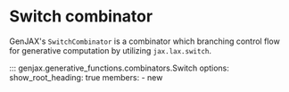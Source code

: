 # Switch combinator

GenJAX's `SwitchCombinator` is a combinator which branching control flow for generative computation by utilizing `jax.lax.switch`.

::: genjax.generative_functions.combinators.Switch
    options:
      show_root_heading: true
      members:
        - new
